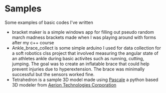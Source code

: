 # Samples

Some examples of basic codes I've written

  * bracket maker is a simple windows app for filling out pseudo random march madness brackets made when I was playing around with forms after my c++ course
  * Ankle_brace_collect is some simple arduino I used for data collection for a soft robotics clss project that involved measuring the angular state of an athletes ankle during basic activites such as running, cutting, jumping. The goal was to create an inflatable brace that could help prevent injuries due to hyperextension. The brace was minimally successful but the sensors worked fine. 
  * Tetrahedron is a sample 3D model made using [Pascale](https://pascale.aerion-tech.com) a python based 3D modeler from [Aerion Technologies Corporation](https://aerion-tech.com/)
  
